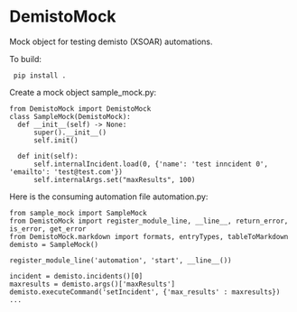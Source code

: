 # DemistoMock

Mock object for testing demisto (XSOAR) automations. 

To build:

     pip install .

Create a mock object sample_mock.py:

    from DemistoMock import DemistoMock  
    class SampleMock(DemistoMock):
      def __init__(self) -> None:
          super().__init__()
          self.init()

      def init(self):
          self.internalIncident.load(0, {'name': 'test inncident 0', 'emailto': 'test@test.com'})
          self.internalArgs.set("maxResults", 100)

Here is the consuming automation file automation.py:

    from sample_mock import SampleMock
    from DemistoMock import register_module_line, __line__, return_error, is_error, get_error
    from DemistoMock.markdown import formats, entryTypes, tableToMarkdown
    demisto = SampleMock()
    
    register_module_line('automation', 'start', __line__())
    
    incident = demisto.incidents()[0]
    maxresults = demisto.args()['maxResults']
    demisto.executeCommand('setIncident', {'max_results' : maxresults})
    ...
  
